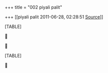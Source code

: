 +++
title = "002 piyali palit"

+++
[[piyali palit	2011-06-28, 02:28:51 [Source](https://groups.google.com/g/bvparishat/c/fUFsVW2MeP0)]]



[TABLE]





[TABLE]



